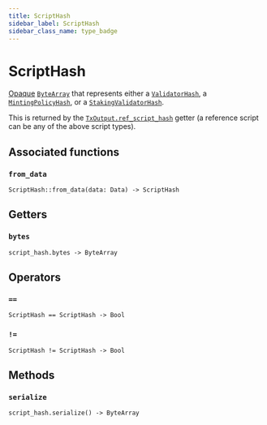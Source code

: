```yaml
---
title: ScriptHash
sidebar_label: ScriptHash
sidebar_class_name: type_badge
---
```


# <span className="type_badge">ScriptHash</span>

[Opaque](https://en.wikipedia.org/wiki/Opaque_data_type) [`ByteArray`](./bytearray.md) that represents either a [`ValidatorHash`](./validatorhash.md), a [`MintingPolicyHash`](./mintingpolicyhash.md), or a [`StakingValidatorHash`](./stakingvalidatorhash.md).

This is returned by the [`TxOutput.ref_script_hash`](./txoutput.md#ref_script_hash) getter (a reference script can be any of the above script types).

## Associated functions

### `from_data`

```helios
ScriptHash::from_data(data: Data) -> ScriptHash
```

## Getters

### `bytes`

```helios
script_hash.bytes -> ByteArray
```

## Operators

### `==`

```helios
ScriptHash == ScriptHash -> Bool
```

### `!=`

```helios
ScriptHash != ScriptHash -> Bool
```

## Methods

### `serialize`

```helios
script_hash.serialize() -> ByteArray
```